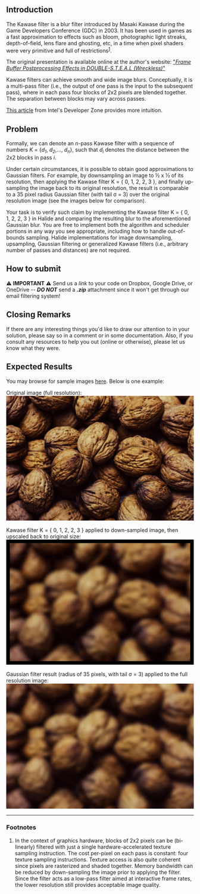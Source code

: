 ## Introduction

The Kawase filter is a blur filter introduced by Masaki Kawase during
the Game Developers Conference (GDC) in 2003. It has been used in games
as a fast approximation to effects such as bloom, photographic light
streaks, depth-of-field, lens flare and ghosting, etc, in a time when
pixel shaders were very primitive and full of restrictions<sup>[1](#footnotes)</sup>.

The original presentation is available online at the author's website: ["*Frame Buffer Postprocessing Effects in DOUBLE-S.T.E.A.L (Wreckless)*"][1]

Kawase filters can achieve smooth and wide image blurs. Conceptually, it
is a multi-pass filter (i.e., the output of one pass is the input to the
subsequent pass), where in each pass four blocks of 2x2 pixels are
blended together. The separation between blocks may vary across passes.

[This article][2] from Intel's Developer Zone provides more
intuition.


## Problem

Formally, we can denote an *n*-pass Kawase filter with a sequence of
numbers *K* = {*d<sub>1</sub>*, *d<sub>2</sub>*,..., *d<sub>n</sub>*}, such that *d<sub>i</sub>* denotes the
distance between the 2x2 blocks in pass *i*.

Under certain circumstances, it is possible to obtain good
approximations to Gaussian filters. For example, by downsampling an
image to ½ x ½ of its resolution, then applying the Kawase filter K = {
0, 1, 2, 2, 3 }, and finally up-sampling the image back to its original
resolution, the result is comparable to a 35 pixel radius Gaussian
filter (with tail &sigma; = 3) over the original resolution image (see
the images below for comparison).

Your task is to verify such claim by implementing the Kawase filter K =
{ 0, 1, 2, 2, 3 } in Halide and comparing the resulting blur to the
aforementioned Gaussian blur. You are free to implement both the
algorithm and scheduler portions in any way you see appropriate,
including how to handle out-of-bounds sampling. Halide implementations
for image downsampling, upsampling, Gaussian filtering or generalized
Kawase filters (i.e., arbitrary number of passes and distances) are not
required.


## How to submit

:warning: **IMPORTANT** :warning: Send us a _link_ to your code on Dropbox, Google Drive, or OneDrive --
***DO NOT*** send a ***.zip*** attachment since it won't get through our email filtering system!


## Closing Remarks

If there are any interesting things you'd like to draw our attention to
in your solution, please say so in a comment or in some documentation.
Also, if you consult any resources to help you out (online or
otherwise), please let us know what they were.

## Expected Results

You may browse for sample images [here][3]. Below is one example:

Original image (full resolution):
![Original][original]

Kawase filter K = { 0, 1, 2, 2, 3 } applied to down-sampled image, then upscaled back
to original size:
![kawase-upscaled][upscaled]

Gaussian filter result (radius of 35 pixels, with tail &sigma; = 3)
applied to the full resolution image:
![gauss-r35.jpg][gauss]

---

### Footnotes

1. In the context of graphics hardware, blocks of 2x2 pixels can be
    (bi-linearly) filtered with just a single hardware-accelerated
    texture sampling instruction. The cost per-pixel on each pass is
    constant: four texture sampling instructions. Texture access is also
    quite coherent since pixels are rasterized and shaded together.
    Memory bandwidth can be reduced by down-sampling the image prior to
    applying the filter. Since the filter acts as a low-pass filter
    aimed at interactive frame rates, the lower resolution still
    provides acceptable image quality.


[1]: http://www.daionet.gr.jp/~masa/archives/GDC2003_DSTEAL.ppt
[2]: https://software.intel.com/en-us/blogs/2014/07/15/an-investigation-of-fast-real-time-gpu-based-image-blur-algorithms
[3]: https://www.pexels.com/public-domain-images/

[original]: media/walnuts.jpg
[upscaled]: media/kawase-upscaled.jpg
[gauss]: media/gauss-r35.jpg